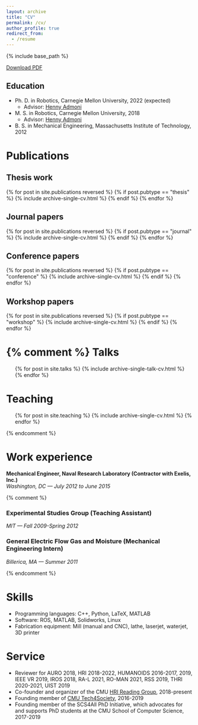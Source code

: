 ```yaml
---
layout: archive
title: "CV"
permalink: /cv/
author_profile: true
redirect_from:
  - /resume
---
```


{% include base_path %}

[Download PDF](/files/aronson-cv.pdf)

Education
------
* Ph. D. in Robotics, Carnegie Mellon University, 2022 (expected)
  * Advisor: [Henny Admoni](http://hennyadmoni.com/)
* M. S. in Robotics, Carnegie Mellon University, 2018
  * Advisor: [Henny Admoni](http://hennyadmoni.com/)
* B. S. in Mechanical Engineering, Massachusetts Institute of Technology, 2012

Publications
======
## Thesis work

  {% for post in site.publications reversed %}
    {% if post.pubtype == "thesis" %}
      {% include archive-single-cv.html %}
    {% endif %}
  {% endfor %}

## Journal papers

  {% for post in site.publications reversed %}
    {% if post.pubtype == "journal" %}
      {% include archive-single-cv.html %}
    {% endif %}
  {% endfor %}

## Conference papers

  {% for post in site.publications reversed %}
    {% if post.pubtype == "conference" %}
      {% include archive-single-cv.html %}
    {% endif %}
  {% endfor %}

## Workshop papers

  {% for post in site.publications reversed %}
    {% if post.pubtype == "workshop" %}
      {% include archive-single-cv.html %}
    {% endif %}
  {% endfor %}

{% comment %} 
Talks
======
  <ul>{% for post in site.talks %}
    {% include archive-single-talk-cv.html %}
  {% endfor %}</ul>
  
Teaching
======
  <ul>{% for post in site.teaching %}
    {% include archive-single-cv.html %}
  {% endfor %}</ul>
{% endcomment %}



Work experience
======
**Mechanical Engineer, Naval Research Laboratory (Contractor with Exelis, Inc.)**<br />
*Washington, DC — July 2012 to June 2015*

<!--
NRL code 5775 (Special Projects Group) works on various projects related to electronic warfare and radar.
* Work closely with the mechanical and electrical design teams to provide support and ensure software compatibility, and participate in mechanical and electrical design reviews
* Conduct major tests and exercises, including leading a team of three aboard the USS Spruance in July 2014 for a five-country, four-day test event as part of the Navy’s biennial RIMPAC exercises -->

{% comment %}
### Experimental Studies Group (Teaching Assistant)
*MIT — Fall 2009-Spring 2012*

<!-- 
In ESG, a freshman learning community, first-year students complete institute requirements in small classes supported by accessible teachers and upperclassmen.
* Assisted with Calculus 1 and 2 (accelerated), Differential Equations, Physics II (advanced), and Linear Algebra
* Taught well-attended regular recitation sections and held office hours to augment lectures
* Graded problem sets and exams
-->


### General Electric Flow Gas and Moisture (Mechanical Engineering Intern)
*Billerica, MA — Summer 2011*

<!--
Research and development team of GE FG&M investigating novel ways of measuring fluid flow rates through pipes.
* Designed, analyzed, and tested ultrasonic offset flowmeter prototype
* Performed additional tests of other early-stage prototypes and assisted in their design
* Presented on summer work to other engineers and interns 
* Patent resulting from summer work
-->

{% endcomment %}

Skills
======
* Programming languages: C++, Python, LaTeX, MATLAB
* Software: ROS, MATLAB, Solidworks, Linux
* Fabrication equipment: Mill (manual and CNC), lathe, laserjet, waterjet, 3D printer

Service
======
* Reviewer for AURO 2018, HRI 2018-2022, HUMANOIDS 2016-2017, 2019, IEEE VR 2019, IROS 2018, RA-L 2021, RO-MAN 2021, RSS 2019, THRI 2020-2021, UIST 2019
* Co-founder and organizer of the CMU [HRI Reading Group](http://harp.ri.cmu.edu/reading-group/), 2018-present
* Founding member of [CMU Tech4Society](http://www.tech4society.group/), 2016-2019
* Founding member of the SCS4All PhD Initiative, which advocates for and supports PhD students at the CMU School of Computer Science, 2017-2019
